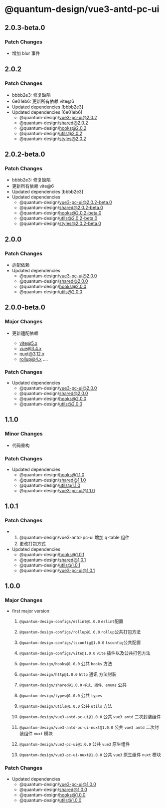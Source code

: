 # @quantum-design/vue3-antd-pc-ui

## 2.0.3-beta.0

### Patch Changes

-   增加 blur 事件

## 2.0.2

### Patch Changes

-   bbbb2e3: 修复缺陷
-   6e01eb6: 更新所有依赖 vite@6
-   Updated dependencies [bbbb2e3]
-   Updated dependencies [6e01eb6]
    -   @quantum-design/vue3-pc-ui@2.0.2
    -   @quantum-design/shared@2.0.2
    -   @quantum-design/hooks@2.0.2
    -   @quantum-design/utils@2.0.2
    -   @quantum-design/styles@2.0.2

## 2.0.2-beta.0

### Patch Changes

-   bbbb2e3: 修复缺陷
-   更新所有依赖 vite@6
-   Updated dependencies [bbbb2e3]
-   Updated dependencies
    -   @quantum-design/vue3-pc-ui@2.0.2-beta.0
    -   @quantum-design/shared@2.0.2-beta.0
    -   @quantum-design/hooks@2.0.2-beta.0
    -   @quantum-design/utils@2.0.2-beta.0
    -   @quantum-design/styles@2.0.2-beta.0

## 2.0.0

### Patch Changes

-   适配依赖
-   Updated dependencies
    -   @quantum-design/vue3-pc-ui@2.0.0
    -   @quantum-design/shared@2.0.0
    -   @quantum-design/hooks@2.0.0
    -   @quantum-design/utils@2.0.0

## 2.0.0-beta.0

### Major Changes

-   更新适配依赖

    -   vite@5.x
    -   vue@3.4.x
    -   nuxt@3.12.x
    -   rollup@4.x
        ....

### Patch Changes

-   Updated dependencies
    -   @quantum-design/vue3-pc-ui@2.0.0
    -   @quantum-design/shared@2.0.0
    -   @quantum-design/hooks@2.0.0
    -   @quantum-design/utils@2.0.0

## 1.1.0

### Minor Changes

-   代码重构

### Patch Changes

-   Updated dependencies
    -   @quantum-design/hooks@1.1.0
    -   @quantum-design/shared@1.1.0
    -   @quantum-design/utils@1.1.0
    -   @quantum-design/vue3-pc-ui@1.1.0

## 1.0.1

### Patch Changes

-   1. @quantum-design/vue3-antd-pc-ui 增加 q-table 组件
    2. 更改打包方式
-   Updated dependencies
    -   @quantum-design/hooks@1.0.1
    -   @quantum-design/shared@1.0.1
    -   @quantum-design/utils@1.0.1
    -   @quantum-design/vue3-pc-ui@1.0.1

## 1.0.0

### Major Changes

-   first major version

    1. `@quantum-design-configs/eslint@1.0.0` `eslint`配置
    2. `@quantum-design-configs/rollup@1.0.0` `rollup`公共打包方法
    3. `@quantum-design-configs/tsconfig@1.0.0` `tsconfig`公共配置
    4. `@quantum-design-configs/vite@1.0.0` `vite` 插件以及公共打包方法

    5. `@quantum-design/hooks@1.0.0` 公共 `hooks` 方法
    6. `@quantum-design/http@1.0.0` `http` 通讯 方法封装
    7. `@quantum-design/shared@1.0.0` `样式、插件、enums` 公共
    8. `@quantum-design/types@1.0.0` 公共 `types`
    9. `@quantum-design/utils@1.0.0` 公共 `utils` 方法
    10. `@quantum-design/vue3-antd-pc-ui@1.0.0` 公共 `vue3 antd` 二次封装组件
    11. `@quantum-design/vue3-antd-pc-ui-nuxt@1.0.0` 公共 `vue3 antd` 二次封装组件 `nuxt` 模块
    12. `@quantum-design/vue3-pc-ui@1.0.0` 公共 `vue3` 原生组件
    13. `@quantum-design/vue3-pc-ui-nuxt@1.0.0` 公共 `vue3` 原生组件 `nuxt` 模块

### Patch Changes

-   Updated dependencies
    -   @quantum-design/vue3-pc-ui@1.0.0
    -   @quantum-design/shared@1.0.0
    -   @quantum-design/hooks@1.0.0
    -   @quantum-design/utils@1.0.0
